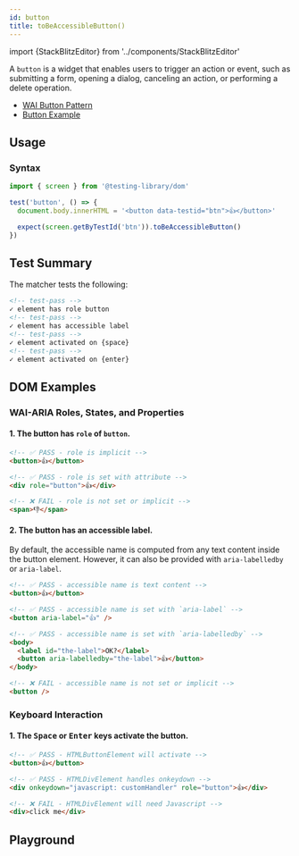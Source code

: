 ```yaml
---
id: button
title: toBeAccessibleButton()
---
```


import {StackBlitzEditor} from '../components/StackBlitzEditor'

A `button` is a widget that enables users to trigger an action or event, such as submitting a form, opening a dialog, canceling an action, or performing a delete operation.

- [WAI Button Pattern](https://www.w3.org/WAI/ARIA/apg/patterns/button/)
- [Button Example](https://www.w3.org/WAI/ARIA/apg/example-index/button/button.html)

## Usage

### Syntax

```js
import { screen } from '@testing-library/dom'

test('button', () => {
  document.body.innerHTML = '<button data-testid="btn">👍</button>'

  expect(screen.getByTestId('btn')).toBeAccessibleButton()
})
```

## Test Summary

The matcher tests the following:

```html
<!-- test-pass -->
✓ element has role button
<!-- test-pass -->
✓ element has accessible label
<!-- test-pass -->
✓ element activated on {space}
<!-- test-pass -->
✓ element activated on {enter}
```

## DOM Examples

### WAI-ARIA Roles, States, and Properties

#### 1. The button has `role` of `button`.

```html
<!-- ✅ PASS - role is implicit -->
<button>👍</button>

<!-- ✅ PASS - role is set with attribute -->
<div role="button">👍</div>

<!-- ❌ FAIL - role is not set or implicit -->
<span>👎</span>
```

#### 2. The button has an accessible label.

By default, the accessible name is computed from any text content inside the button element. However, it can also be provided with `aria-labelledby` or `aria-label`.

```html
<!-- ✅ PASS - accessible name is text content -->
<button>👍</button>

<!-- ✅ PASS - accessible name is set with `aria-label` -->
<button aria-label="👍" />

<!-- ✅ PASS - accessible name is set with `aria-labelledby` -->
<body>
  <label id="the-label">OK?</label>
  <button aria-labelledby="the-label">👍</button>
</body>

<!-- ❌ FAIL - accessible name is not set or implicit -->
<button />
```

### Keyboard Interaction

#### 1. The <kbd>Space</kbd> or <kbd>Enter</kbd> keys activate the button.

```html
<!-- ✅ PASS - HTMLButtonElement will activate -->
<button>👍</button>

<!-- ✅ PASS - HTMLDivElement handles onkeydown -->
<div onkeydown="javascript: customHandler" role="button">👍</div>

<!-- ❌ FAIL - HTMLDivElement will need Javascript -->
<div>click me</div>
```

## Playground

<StackBlitzEditor />
